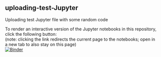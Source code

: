 ## uploading-test-Jupyter

Uploading test Jupyter file with some random code

To render an interactive version of the Jupyter notebooks in this repository, click the following button:  
(note: clicking the link redirects the current page to the notebooks; open in a new tab to also stay on this page)  
[![Binder](https://mybinder.org/badge_logo.svg)](https://mybinder.org/v2/gh/kc693/uploading-test-Jupyter/master)
